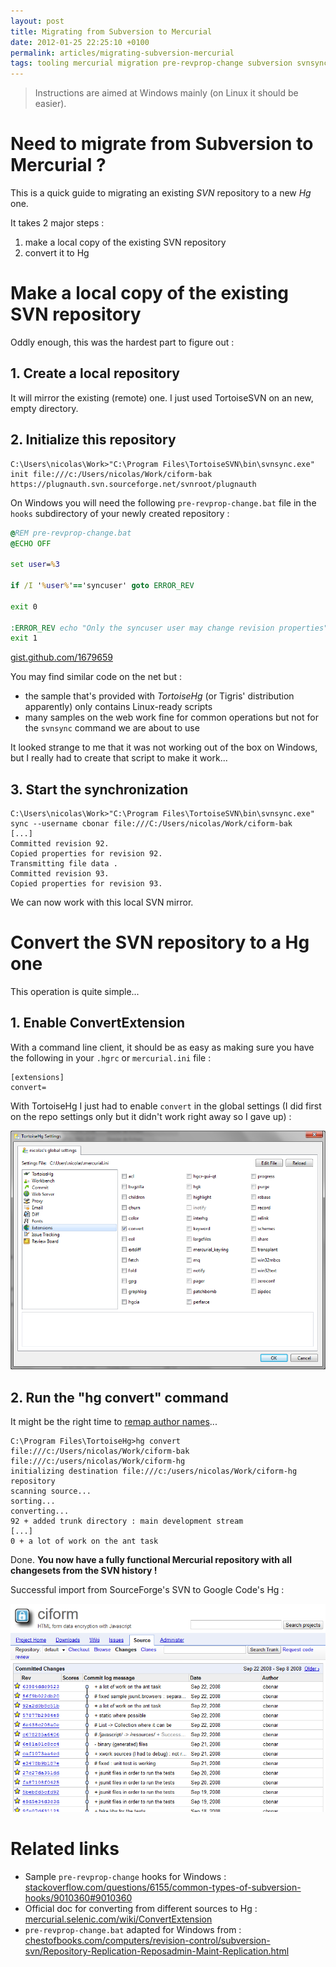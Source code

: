 ```yaml
---
layout: post
title: Migrating from Subversion to Mercurial
date: 2012-01-25 22:25:10 +0100
permalink: articles/migrating-subversion-mercurial
tags: tooling mercurial migration pre-revprop-change subversion svnsync
---
```

> Instructions are aimed at Windows mainly (on Linux it should be easier).

# Need to migrate from Subversion to Mercurial ?

This is a quick guide to migrating an existing _SVN_ repository to a new _Hg_ one.

It takes 2 major steps :

1. make a local copy of the existing SVN repository
2. convert it to Hg

# Make a local copy of the existing SVN repository

Oddly enough, this was the hardest part to figure out :

## 1. Create a local repository

It will mirror the existing (remote) one. I just used TortoiseSVN on an new, empty directory.

## 2. Initialize this repository

    C:\Users\nicolas\Work>"C:\Program Files\TortoiseSVN\bin\svnsync.exe" init file:///c:/Users/nicolas/Work/ciform-bak https://plugnauth.svn.sourceforge.net/svnroot/plugnauth

On Windows you will need the following `pre-revprop-change.bat` file in the `hooks` subdirectory of your newly created repository :

```bat
@REM pre-revprop-change.bat
@ECHO OFF

set user=%3

if /I '%user%'=='syncuser' goto ERROR_REV

exit 0

:ERROR_REV echo "Only the syncuser user may change revision properties" >&2
exit 1
```
[gist.github.com/1679659](https://gist.github.com/1679659)

You may find similar code on the net but :

- the sample that's provided with _TortoiseHg_ (or Tigris' distribution apparently) only contains Linux-ready scripts
- many samples on the web work fine for common operations but not for the `svnsync` command we are about to use

It looked strange to me that it was not working out of the box on Windows, but I really had to create that script to make it work...

## 3. Start the synchronization

    C:\Users\nicolas\Work>"C:\Program Files\TortoiseSVN\bin\svnsync.exe" sync --username cbonar file:///C:/Users/nicolas/Work/ciform-bak
    [...]
    Committed revision 92.
    Copied properties for revision 92.
    Transmitting file data .
    Committed revision 93.
    Copied properties for revision 93.

We can now work with this local SVN mirror.


# Convert the SVN repository to a Hg one

This operation is quite simple...

## 1. Enable ConvertExtension

With a command line client, it should be as easy as making sure you have the following in your `.hgrc` or `mercurial.ini` file :

    [extensions]
    convert=

With TortoiseHg I just had to enable `convert` in the global settings (I did first on the repo settings only but it didn't work right away so I gave up) :

![ConvertExtension enabled in TortoiseHg](/assets/blog/TortoiseHg-ConvertExtension.png)

## 2. Run the "hg convert" command

It might be the right time to [remap author names](http://mercurial.selenic.com/wiki/ConvertExtension#A--authors)...

    C:\Program Files\TortoiseHg>hg convert file:///c:/Users/nicolas/Work/ciform-bak file:///c:/users/nicolas/Work/ciform-hg
    initializing destination file:///c:/users/nicolas/Work/ciform-hg repository
    scanning source...
    sorting...
    converting...
    92 + added trunk directory : main development stream
    [...]
    0 + a lot of work on the ant task

Done. **You now have a fully functional Mercurial repository with all changesets from the SVN history !**


Successful import from SourceForge's SVN to Google Code's Hg :

![Sample project imported from Sourceforge's SVN to Google code's Hg](/assets/blog/svn2hg-googlecode.png)

# Related links

- Sample `pre-revprop-change` hooks for Windows : [stackoverflow.com/questions/6155/common-types-of-subversion-hooks/9010360#9010360](http://stackoverflow.com/questions/6155/common-types-of-subversion-hooks/9010360#9010360)
- Official doc for converting from different sources to Hg : [mercurial.selenic.com/wiki/ConvertExtension](http://mercurial.selenic.com/wiki/ConvertExtension)
- `pre-revprop-change.bat` adapted for Windows from  : [chestofbooks.com/computers/revision-control/subversion-svn/Repository-Replication-Reposadmin-Maint-Replication.html](http://chestofbooks.com/computers/revision-control/subversion-svn/Repository-Replication-Reposadmin-Maint-Replication.html)
